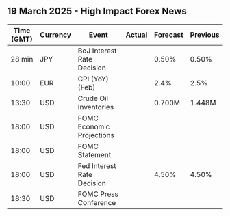 ## 19 March 2025 - High Impact Forex News

| Time (GMT) | Currency | Event | Actual | Forecast | Previous |
|------|----------|-------|--------|----------|----------|
| 28 min | JPY | BoJ Interest Rate Decision |  | 0.50% | 0.50% |
| 10:00 | EUR | CPI (YoY) (Feb) |  | 2.4% | 2.5% |
| 13:30 | USD | Crude Oil Inventories |  | 0.700M | 1.448M |
| 18:00 | USD | FOMC Economic Projections |  |  |  |
| 18:00 | USD | FOMC Statement |  |  |  |
| 18:00 | USD | Fed Interest Rate Decision |  | 4.50% | 4.50% |
| 18:30 | USD | FOMC Press Conference |  |  |  |
